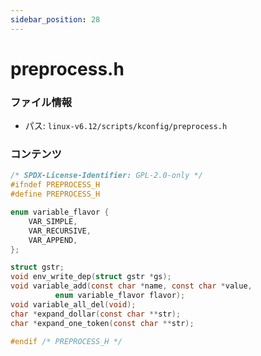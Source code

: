 ```yaml
---
sidebar_position: 28
---
```

# preprocess.h

### ファイル情報

- パス: `linux-v6.12/scripts/kconfig/preprocess.h`

### コンテンツ

```h
/* SPDX-License-Identifier: GPL-2.0-only */
#ifndef PREPROCESS_H
#define PREPROCESS_H

enum variable_flavor {
	VAR_SIMPLE,
	VAR_RECURSIVE,
	VAR_APPEND,
};

struct gstr;
void env_write_dep(struct gstr *gs);
void variable_add(const char *name, const char *value,
		  enum variable_flavor flavor);
void variable_all_del(void);
char *expand_dollar(const char **str);
char *expand_one_token(const char **str);

#endif /* PREPROCESS_H */

```
